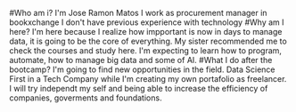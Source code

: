 #Who am i?
I'm Jose Ramon Matos
I work as procurement manager in bookxchange
I don't have previous experience with technology
#Why am I here?
I'm here because I realize how impportant is now in days to manage data, it is going to be the core of everything.
My sister recommended me to check the courses and study here.
I'm expecting to learn how to program, automate, how to manage big data and some of AI.
#What I do after the bootcamp?
I'm going to find new opportunities in the field.
Data Science
First in a Tech Company while I'm creating my own portafolio as freelancer.
I will try independt my self and being able to increase the efficiency of companies, goverments and foundations.